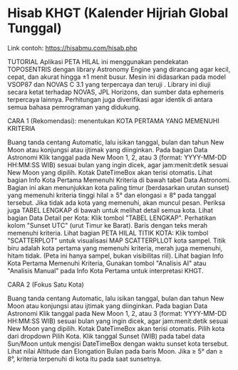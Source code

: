 # Hisab KHGT (Kalender Hijriah Global Tunggal)

Link contoh: https://hisabmu.com/hisab.php

TUTORIAL
Aplikasi PETA HILAL ini menggunakan pendekatan TOPOSENTRIS dengan library Astronomy Engine yang dirancang agar kecil, cepat, dan akurat hingga ±1 menit busur. Mesin ini didasarkan pada model VSOP87 dan NOVAS C 3.1 yang terpercaya dan teruji . Library ini diuji secara ketat terhadap NOVAS, JPL Horizons, dan sumber data ephemeris terpercaya lainnya. Perhitungan juga diverifikasi agar identik di antara semua bahasa pemrograman yang didukung.

CARA 1 (Rekomendasi): menentukan KOTA PERTAMA YANG MEMENUHI KRITERIA

Buang tanda centang Automatic, lalu isikan tanggal, bulan dan tahun New Moon atau konjungsi atau ijtimak yang diinginkan.
Pada bagian Data Astronomi Klik tanggal pada New Moon 1, 2, atau 3 (format: YYYY-MM-DD HH:MM:SS WIB) sesuai bulan yang ingin dicek, agar jam:menit:detik sesuai New Moon yang dipilih. Kotak DateTimeBox akan terisi otomatis.
Lihat bagian Info Kota Pertama Memenuhi Kriteria di bawah tabel Data Astronomi. Bagian ini akan menunjukkan kota paling timur (berdasarkan urutan sunset) yang memenuhi kriteria tinggi hilal ≥ 5° dan elongasi ≥ 8° pada tanggal tersebut.
Jika tidak ada kota yang memenuhi, akan muncul pesan. Periksa juga TABEL LENGKAP di bawah untuk melihat detail semua kota.
Lihat bagian Data Detail per Kota: Klik tombol "TABEL LENGKAP". Perhatikan kolom "Sunset UTC" (urut Timur ke Barat). Baris dengan teks merah memenuhi kriteria.
Lihat bagian PETA HILAL TITIK KOTA: Klik tombol "SCATTERPLOT" untuk visualisasi MAP SCATTERPLLOT kota sampel. Titik biru adalah kota pertama yang memenuhi kriteria, merah juga memenuhi, hitam tidak. (Peta ini hanya sampel, bukan visibilitas riil).
Lihat bagian Info Kota Pertama Memenuhi Kriteria, Gunakan tombol "Analisis AI" atau "Analisis Manual" pada Info Kota Pertama untuk interpretasi KHGT.

CARA 2 (Fokus Satu Kota)

Buang tanda centang Automatic, lalu isikan tanggal, bulan dan tahun New Moon atau konjungsi atau ijtimak yang diinginkan.
Pada bagian Data Astronomi Klik tanggal pada New Moon 1, 2, atau 3 (format: YYYY-MM-DD HH:MM:SS WIB) sesuai bulan yang ingin dicek, agar jam:menit:detik sesuai New Moon yang dipilih. Kotak DateTimeBox akan terisi otomatis.
Pilih kota dari dropdown Pilih Kota.
Klik tanggal Sunset (WIB) pada tabel data Sun/Moon untuk mengisi DateTimeBox dengan waktu sunset kota tersebut.
Lihat nilai Altitude dan Elongation Bulan pada baris Moon. Jika ≥ 5° dan ≥ 8°, kriteria terpenuhi di kota itu pada saat sunsetnya.
